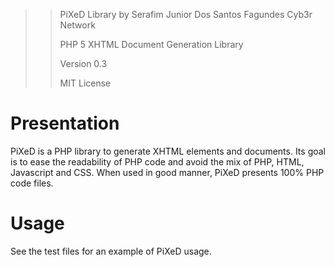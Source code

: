 >> PiXeD Library by Serafim Junior Dos Santos Fagundes Cyb3r Network
>>
>> PHP 5 XHTML Document Generation Library
>>
>> Version 0.3
>>
>> MIT License

# Presentation

PiXeD is a PHP library to generate XHTML elements and documents. Its goal is to ease the readability of PHP code and avoid the mix of PHP, HTML, Javascript and CSS. When used in good manner, PiXeD presents 100% PHP code files.

# Usage

See the test files for an example of PiXeD usage.